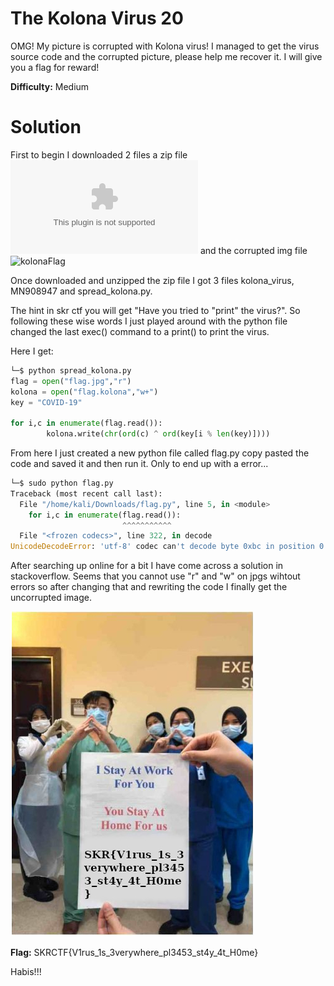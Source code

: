 # The Kolona Virus 20

OMG! My picture is corrupted with Kolona virus! I managed to get the virus source code and the corrupted picture, please help me recover it. I will give you a flag for reward!

**Difficulty:** Medium



# Solution

First to begin I downloaded 2 files a zip file ![TheKolonaVirus](The_Kolona_Virus.zip) and the corrupted img file ![kolonaFlag](flag.kolona)

Once downloaded and unzipped the zip file I got 3 files kolona_virus, MN908947 and spread_kolona.py.

The hint in skr ctf you will get "Have you tried to "print" the virus?". So following these wise words I just played around with the python file changed the last exec() command to a print() to print the virus.

Here I get:
```python
└─$ python spread_kolona.py
flag = open("flag.jpg","r")
kolona = open("flag.kolona","w+")
key = "COVID-19"

for i,c in enumerate(flag.read()):
        kolona.write(chr(ord(c) ^ ord(key[i % len(key)])))
```

From here I just created a new python file called flag.py copy pasted the code and saved it and then run it. Only to end up with a error...
```python
└─$ sudo python flag.py 
Traceback (most recent call last):
  File "/home/kali/Downloads/flag.py", line 5, in <module>
    for i,c in enumerate(flag.read()):
                         ^^^^^^^^^^^
  File "<frozen codecs>", line 322, in decode
UnicodeDecodeError: 'utf-8' codec can't decode byte 0xbc in position 0: invalid start byte
```

After searching up online for a bit I have come across a solution in stackoverflow. Seems that you cannot use "r" and "w" on jpgs wihtout errors so after changing that and rewriting the code I finally get the uncorrupted image. 

![flag](flag.jpg)


**Flag:** SKRCTF{V1rus_1s_3verywhere_pl3453_st4y_4t_H0me}

Habis!!!
